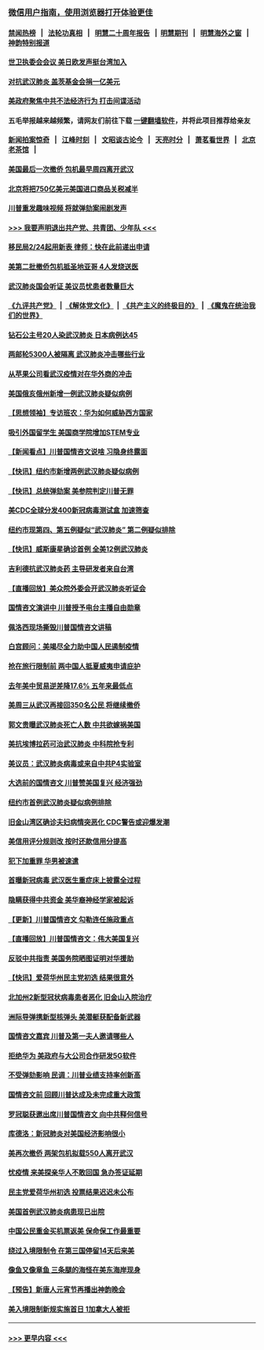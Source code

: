 ### [微信用户指南，使用浏览器打开体验更佳](https://github.com/gfw-breaker/banned-news1/blob/master/indexes/wechat-guide.md?t=0)
#### [禁闻热榜](热点新闻.md?t=0)  &nbsp;&nbsp;|&nbsp;&nbsp; [法轮功真相](https://github.com/gfw-breaker/truth/blob/master/README.md?t=0) &nbsp;&nbsp;|&nbsp;&nbsp; [明慧二十周年报告](https://github.com/gfw-breaker/mh-reports/blob/master/README.md?t=0) &nbsp;&nbsp;|&nbsp;&nbsp;[明慧期刊](https://github.com/gfw-breaker/mh-qikan) &nbsp;&nbsp;|&nbsp;&nbsp; [明慧海外之窗](https://github.com/gfw-breaker/mh-news/blob/master/README.md?t=0) &nbsp;&nbsp;|&nbsp;&nbsp; [神韵特别报道](https://github.com/gfw-breaker/mh-news/blob/master/shenyun.md?t=0)
#### [世卫执委会会议 美日欧发声挺台湾加入](../pages/nsc412/n11849433.md?t=02070102) 
#### [对抗武汉肺炎 盖茨基金会捐一亿美元](../pages/nsc412/n11848953.md?t=02070102) 
#### [美政府聚焦中共不法经济行为 打击间谍活动](../pages/nsc412/n11849322.md?t=02070102) 
#### 五毛举报越来越频繁，请网友们前往下载 [一键翻墙软件](https://github.com/gfw-breaker/ssr-accounts)，并将此项目推荐给亲友
#### [新闻拍案惊奇](https://github.com/gfw-breaker/banned-news1/blob/master/pages/link4.md) &nbsp;&nbsp;|&nbsp;&nbsp; [江峰时刻](https://github.com/gfw-breaker/banned-news1/blob/master/pages/link4.md) &nbsp;&nbsp;|&nbsp;&nbsp; [文昭谈古论今](https://github.com/gfw-breaker/banned-news1/blob/master/pages/link4.md) &nbsp;&nbsp;|&nbsp;&nbsp; [天亮时分](https://github.com/gfw-breaker/banned-news1/blob/master/pages/link4.md) &nbsp;&nbsp;|&nbsp;&nbsp; [萧茗看世界](https://github.com/gfw-breaker/banned-news1/blob/master/pages/link4.md) &nbsp;&nbsp;|&nbsp;&nbsp; [北京老茶馆](https://github.com/gfw-breaker/banned-news1/blob/master/pages/link4.md) &nbsp;&nbsp;|&nbsp;&nbsp; 
#### [美国最后一次撤侨 包机最早周四离开武汉](../pages/nsc412/n11849395.md?t=02070102) 
#### [北京将把750亿美元美国进口商品关税减半](../pages/nsc412/n11848896.md?t=02070102) 
#### [川普重发趣味视频 将就弹劾案闹剧发声](../pages/nsc412/n11848715.md?t=02070102) 
#### [>>> 我要声明退出共产党、共青团、少年队 <<<](https://github.com/begood0513/goodnews/blob/master/quit/letter.md) 
#### [移民局2/24起用新表  律师：快在此前递出申请](../pages/nsc412/n11848220.md?t=02070102) 
#### [美第二批撤侨包机抵圣地亚哥 4人发烧送医](../pages/nsc412/n11847923.md?t=02070102) 
#### [武汉肺炎国会听证 美议员忧患者数量巨大](../pages/nsc412/n11844851.md?t=02070102) 
#### [《九评共产党》](https://github.com/begood0513/9ping.md/blob/master/README.md) &nbsp;|&nbsp; [《解体党文化》](../../../../jtdwh.md/blob/master/README.md)  &nbsp;|&nbsp; [《共产主义的终极目的》](../../../../gczydzjmd.md/blob/master/README.md) &nbsp;|&nbsp; [《魔鬼在统治我们的世界》](../../../../mgztzwmdsj.md/blob/master/README.md) 
#### [钻石公主号20人染武汉肺炎 日本病例达45](../pages/nsc412/n11847823.md?t=02070102) 
#### [两邮轮5300人被隔离 武汉肺炎冲击哪些行业](../pages/nsc412/n11847456.md?t=02070102) 
#### [从苹果公司看武汉疫情对在华外商的冲击](../pages/nsc412/n11847586.md?t=02070102) 
#### [美国俄亥俄州新增一例武汉肺炎疑似病例](../pages/nsc412/n11847714.md?t=02070102) 
#### [【思想领袖】专访班农：华为如何威胁西方国家](../pages/nsc412/n11847306.md?t=02070102) 
#### [吸引外国留学生 美国商学院增加STEM专业](../pages/nsc412/n11847417.md?t=02070102) 
#### [【新闻看点】川普国情咨文说啥 习隐身终露面](../pages/nsc412/n11847016.md?t=02070102) 
#### [【快讯】纽约市新增两例武汉肺炎疑似病例](../pages/nsc412/n11847250.md?t=02070102) 
#### [【快讯】总统弹劾案 美参院判定川普无罪](../pages/nsc412/n11847316.md?t=02070102) 
#### [美CDC全球分发400新冠病毒测试盒 加速筛查](../pages/nsc412/n11847260.md?t=02070102) 
#### [纽约市现第四、第五例疑似“武汉肺炎”   第二例疑似排除](../pages/nsc412/n11847332.md?t=02070102) 
#### [【快讯】威斯康星确诊首例 全美12例武汉肺炎](../pages/nsc412/n11847162.md?t=02070102) 
#### [吉利德抗武汉肺炎药 主导研发者来自台湾](../pages/nsc412/n11847064.md?t=02070102) 
#### [【直播回放】美众院外委会开武汉肺炎听证会](../pages/nsc412/n11846727.md?t=02070102) 
#### [国情咨文演讲中 川普授予电台主播自由勋章](../pages/nsc412/n11846815.md?t=02070102) 
#### [佩洛西现场撕毁川普国情咨文讲稿](../pages/nsc412/n11846724.md?t=02070102) 
#### [白宫顾问：美竭尽全力助中国人民遏制疫情](../pages/nsc412/n11846756.md?t=02070102) 
#### [抢在旅行限制前 两中国人抵夏威夷申请庇护](../pages/nsc412/n11846866.md?t=02070102) 
#### [去年美中贸易逆差降17.6% 五年来最低点](../pages/nsc412/n11846755.md?t=02070102) 
#### [美周三从武汉再接回350名公民 将继续撤侨](../pages/nsc412/n11846705.md?t=02070102) 
#### [郭文贵曝武汉肺炎死亡人数 中共欲嫁祸美国](../pages/nsc412/n11846240.md?t=02070102) 
#### [美抗埃博拉药可治武汉肺炎 中科院抢专利](../pages/nsc412/n11846409.md?t=02070102) 
#### [美议员：武汉肺炎病毒或来自中共P4实验室](../pages/nsc412/n11846043.md?t=02070102) 
#### [大选前的国情咨文 川普赞美国复兴 经济强劲](../pages/nsc412/n11845526.md?t=02070102) 
#### [纽约市首例武汉肺炎疑似病例排除](../pages/nsc412/n11844989.md?t=02070102) 
#### [旧金山湾区确诊夫妇病情突恶化 CDC警告或迎爆发潮](../pages/nsc412/n11845730.md?t=02070102) 
#### [美信用评分规则改  按时还款信用分提高](../pages/nsc412/n11845488.md?t=02070102) 
#### [犯下加重罪 华男被速遣](../pages/nsc412/n11845476.md?t=02070102) 
#### [首曝新冠病毒 武汉医生重症床上披露全过程](../pages/nsc412/n11845150.md?t=02070102) 
#### [隐瞒获得中共资金 美华裔神经学家被起诉](../pages/nsc412/n11844879.md?t=02070102) 
#### [【更新】川普国情咨文 勾勒连任施政重点](../pages/nsc412/n11845223.md?t=02070102) 
#### [【直播回放】川普国情咨文：伟大美国复兴](../pages/nsc412/n11842079.md?t=02070102) 
#### [反驳中共指责 美国务院晒图证明对华援助](../pages/nsc412/n11844859.md?t=02070102) 
#### [【快讯】爱荷华州民主党初选 结果很意外](../pages/nsc412/n11844878.md?t=02070102) 
#### [北加州2新型冠状病毒患者恶化 旧金山入院治疗](../pages/nsc412/n11844842.md?t=02070102) 
#### [洲际导弹携新型核弹头 美潜艇获配备新武器](../pages/nsc412/n11844680.md?t=02070102) 
#### [国情咨文嘉宾 川普及第一夫人邀请哪些人](../pages/nsc412/n11844712.md?t=02070102) 
#### [拒绝华为 美政府与大公司合作研发5G软件](../pages/nsc412/n11844625.md?t=02070102) 
#### [不受弹劾影响 民调：川普业绩支持率创新高](../pages/nsc412/n11844622.md?t=02070102) 
#### [国情咨文前 回顾川普达成及未完成重大政策](../pages/nsc412/n11844581.md?t=02070102) 
#### [罗冠聪获邀出席川普国情咨文 向中共释何信号](../pages/nsc412/n11844355.md?t=02070102) 
#### [库德洛：新冠肺炎对美国经济影响很小](../pages/nsc412/n11844418.md?t=02070102) 
#### [美再次撤侨 两架包机拟载550人离开武汉](../pages/nsc412/n11844407.md?t=02070102) 
#### [忧疫情 来美探亲华人不敢回国 急办签证延期](../pages/nsc412/n11843344.md?t=02070102) 
#### [民主党爱荷华州初选 投票结果迟迟未公布](../pages/nsc412/n11844207.md?t=02070102) 
#### [美国首例武汉肺炎病患现已出院](../pages/nsc412/n11842740.md?t=02070102) 
#### [中国公民重金买机票返美 保命保工作最重要](../pages/nsc412/n11843282.md?t=02070102) 
#### [绕过入境限制令  在第三国停留14天后来美](../pages/nsc412/n11843341.md?t=02070102) 
#### [像鱼又像章鱼 三条腿的海怪在美东海岸现身](../pages/nsc412/n11843092.md?t=02070102) 
#### [【预告】新唐人元宵节再播出神韵晚会](../pages/nsc412/n11843192.md?t=02070102) 
#### [美入境限制新规实施首日 1加拿大人被拒](../pages/nsc412/n11843058.md?t=02070102) 

----
#### [ >>> 更早内容 <<< ](../indexes/nsc412-earlier.md)
